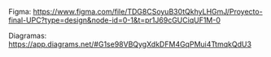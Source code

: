 Figma: https://www.figma.com/file/TDG8CSoyuB30tQkhyLHGmJ/Proyecto-final-UPC?type=design&node-id=0-1&t=pr1J69cGUCiqUF1M-0

                                                              
Diagramas: https://app.diagrams.net/#G1se98VBQygXdkDFM4GqPMui4TtmqkQdU3

